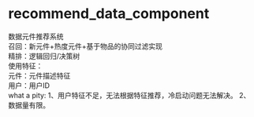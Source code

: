 # recommend_data_component
数据元件推荐系统  
召回：新元件+热度元件+基于物品的协同过滤实现  
精排：逻辑回归/决策树  
使用特征：  
  元件：元件描述特征  
  用户：用户ID  
what a pity:
  1、用户特征不足，无法根据特征推荐，冷启动问题无法解决。
  2、数据量有限。
